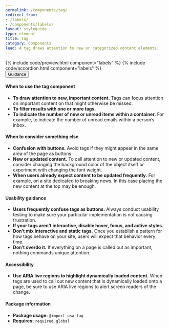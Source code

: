 ```yaml
---
permalink: /components/tag/
redirect_from:
- /labels/
- /components/labels/
layout: styleguide
type: element
title: Tag
category: Components
lead: A tag draws attention to new or categorized content elements.
---
```


<section class="site-component-section">
  {% include code/preview.html component="labels" %}
  {% include code/accordion.html component="labels" %}
  <div class="usa-accordion usa-accordion--bordered site-accordion-docs">
    <button class="usa-button-unstyled usa-accordion__button"
        aria-expanded="true" aria-controls="tag-docs">
      Guidance
    </button>
    <div id="tag-docs" aria-hidden="false" class="usa-accordion__content site-component-usage">
      <h4>When to use the tag component</h4>
      <ul class="usa-content-list">
        <li><strong>To draw attention to new, important content.</strong> Tags can focus attention on important content on that might otherwise be missed.</li>
        <li><strong>To filter results with one or more tags.</strong></li>
        <li><strong>To indicate the number of new or unread items within a container.</strong> For example, to indicate the number of unread emails within a person’s inbox.</li>
      </ul>
      <h4>When to consider something else</h4>
      <ul class="usa-content-list">
        <li><strong>Confusion with buttons.</strong> Avoid tags if they might appear in the same area of the page as buttons.</li>
        <li><strong>New or updated content.</strong> To call attention to new or updated content, consider changing the background color of the object itself or experiment with changing the font weight.</li>
        <li><strong>When users already expect content to be updated frequently.</strong> For example, on a site dedicated to breaking news. In this case placing the new content at the top may be enough.</li>
      </ul>
      <h4>Usability guidance</h4>
      <ul class="usa-content-list">
        <li><strong>Users frequently confuse tags as buttons.</strong> Always conduct usability testing to make sure your particular implementation is not causing frustration.</li>
        <li><strong>If your tags aren’t interactive, disable hover, focus, and active styles.</strong></li>
        <li><strong>Don’t mix interactive and static tags.</strong> Once you establish a pattern for how tags behave on your site, users will expect that behavior every time.</li>
        <li><strong>Don’t overdo it.</strong> If everything on a page is called out as important, nothing commands unique attention.</li>
      </ul>
      <h4 class="usa-heading">Accessibility</h4>
      <ul class="usa-content-list">
        <li><strong>Use ARIA live regions to highlight dynamically loaded content.</strong> When tags are used to call out new content that is dynamically loaded onto a page, be sure to use ARIA live regions to alert screen readers of the change.</li>
      </ul>
      <h4 class="usa-heading">Package information</h4>
      <ul class="usa-content-list">
        <li>
          <strong>Package usage:</strong> <code>@import usa-tag</code>
        </li>
        <li>
          <strong>Requires:</strong> <code>required</code>, <code>global</code>
        </li>
      </ul>
    </div>
  </div>
</section>
